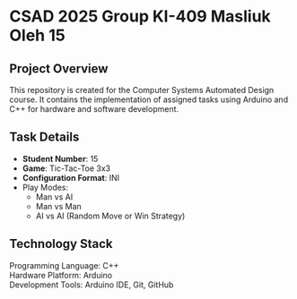 # CSAD 2025 Group KI-409 Masliuk Oleh 15

## Project Overview
This repository is created for the Computer Systems Automated Design course. It contains the implementation of assigned tasks using Arduino and C++ for hardware and software development.

## Task Details
- **Student Number**: 15
- **Game**: Tic-Tac-Toe 3x3
- **Configuration Format**: INI
- Play Modes:
	- Man vs AI
	- Man vs Man
	- AI vs AI (Random Move or Win Strategy)

## Technology Stack
Programming Language: C++  
Hardware Platform: Arduino  
Development Tools: Arduino IDE, Git, GitHub  

